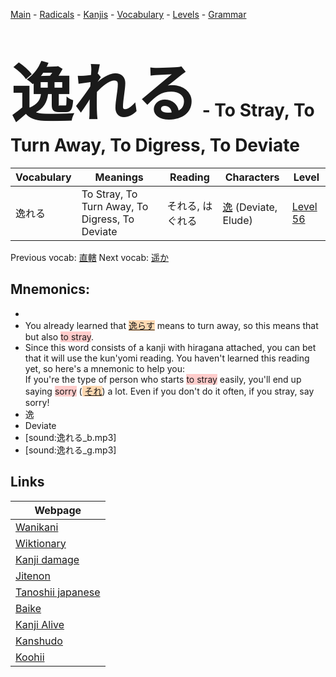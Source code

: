 <style> bigfont {font-size: 100px}</style>
[Main](../README.md) -
[Radicals](../radicals.md) -
[Kanjis](../kanjis.md) -
[Vocabulary](../vocabulary.md) -
[Levels](../levels.md) -
[Grammar](../grammar.md)
# <bigfont> 逸れる</bigfont> - To Stray, To Turn Away, To Digress, To Deviate 

| Vocabulary | Meanings | Reading | Characters | Level |
| --- | --- | --- | --- | --- |
| 逸れる | To Stray, To Turn Away, To Digress, To Deviate | それる, はぐれる |  [逸](../kanjis/逸.md) (Deviate, Elude) | [Level 56](../levels/wk_level56.md) |

Previous vocab: [直轄](直轄.md) Next vocab: [遥か](遥か.md) 

## Mnemonics:

* 
* You already learned that <span style="background-color:#fed8b1"> [逸らす](https://jisho.org/search/逸らす)</span> means to turn away, so this means that but also <span style="background-color:#ffcccb"> to stray</span>.
* Since this word consists of a kanji with hiragana attached, you can bet that it will use the kun'yomi reading.  You haven't learned this reading yet, so here's a mnemonic to help you:<br />If you're the type of person who starts <span style="background-color:#ffcccb"> to stray</span> easily, you'll end up saying <span style="background-color:#ffcccb"> sorry</span> (<span style="background-color:#fed8b1"> [それ](https://jisho.org/search/それ)</span>) a lot. Even if you don't do it often, if you stray, say sorry!
* 逸
* Deviate
* [sound:逸れる_b.mp3]
* [sound:逸れる_g.mp3]


## Links 

| Webpage |
| --- |
| [Wanikani          ](https://www.wanikani.com/kanji/逸れる) |
| [Wiktionary        ](https://en.wiktionary.org/wiki/逸れる) |
| [Kanji damage      ](http://www.kanjidamage.com/kanji/search?utf8=✓&q=逸れる) |
| [Jitenon           ](https://jitenon.com/kanji/逸れる) |
| [Tanoshii japanese ](https://www.tanoshiijapanese.com/dictionary/kanji.cfm?k=逸れる) |
| [Baike             ](https://baike.baidu.com/item/逸れる) |
| [Kanji Alive       ](https://app.kanjialive.com/逸れる) |
| [Kanshudo          ](https://www.kanshudo.com/searchmn?q=逸れる) |
| [Koohii            ](https://kanji.koohii.com/study/kanji/逸れる) |
